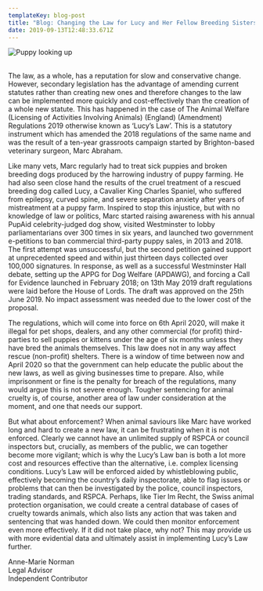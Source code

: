 ```yaml
---
templateKey: blog-post
title: "Blog: Changing the Law for Lucy and Her Fellow Breeding Sisters"
date: 2019-09-13T12:48:33.671Z
---
```

![Puppy looking up](/img/unnamed-2-.jpg "Blog: Changing the Law for Lucy and Her Fellow Breeding Sisters")

<!--StartFragment-->

\
The law, as a whole, has a reputation for slow and conservative change. However, secondary legislation has the advantage of amending current statutes rather than creating new ones and therefore changes to the law can be implemented more quickly and cost-effectively than the creation of a whole new statute. This has happened in the case of The Animal Welfare (Licensing of Activities Involving Animals) (England) (Amendment) Regulations 2019 otherwise known as ‘Lucy’s Law’. This is a statutory instrument which has amended the 2018 regulations of the same name and was the result of a ten-year grassroots campaign started by Brighton-based veterinary surgeon, Marc Abraham.

Like many vets, Marc regularly had to treat sick puppies and broken breeding dogs produced by the harrowing industry of puppy farming. He had also seen close hand the results of the cruel treatment of a rescued breeding dog called Lucy, a Cavalier King Charles Spaniel, who suffered from epilepsy, curved spine, and severe separation anxiety after years of mistreatment at a puppy farm. Inspired to stop this injustice, but with no knowledge of law or politics, Marc started raising awareness with his annual PupAid celebrity-judged dog show, visited Westminster to lobby parliamentarians over 300 times in six years, and launched two government e-petitions to ban commercial third-party puppy sales, in 2013 and 2018. The first attempt was unsuccessful, but the second petition gained support at unprecedented speed and within just thirteen days collected over 100,000 signatures. In response, as well as a successful Westminster Hall debate, setting up the APPG for Dog Welfare (APDAWG), and forcing a Call for Evidence launched in February 2018; on 13th May 2019 draft regulations were laid before the House of Lords. The draft was approved on the 25th June 2019. No impact assessment was needed due to the lower cost of the proposal.

The regulations, which will come into force on 6th April 2020, will make it illegal for pet shops, dealers, and any other commercial (for profit) third-parties to sell puppies or kittens under the age of six months unless they have bred the animals themselves. This law does not in any way affect rescue (non-profit) shelters. There is a window of time between now and April 2020 so that the government can help educate the public about the new laws, as well as giving businesses time to prepare. Also, while imprisonment or fine is the penalty for breach of the regulations, many would argue this is not severe enough. Tougher sentencing for animal cruelty is, of course, another area of law under consideration at the moment, and one that needs our support.

But what about enforcement? When animal saviours like Marc have worked long and hard to create a new law, it can be frustrating when it is not enforced. Clearly we cannot have an unlimited supply of RSPCA or council inspectors but, crucially, as members of the public, we can together become more vigilant; which is why the Lucy’s Law ban is both a lot more cost and resources effective than the alternative, i.e. complex licensing conditions. Lucy’s Law will be enforced aided by whistleblowing public, effectively becoming the country’s daily inspectorate, able to flag issues or problems that can then be investigated by the police, council inspectors, trading standards, and RSPCA. Perhaps, like Tier Im Recht, the Swiss animal protection organisation, we could create a central database of cases of cruelty towards animals, which also lists any action that was taken and sentencing that was handed down. We could then monitor enforcement even more effectively. If it did not take place, why not? This may provide us with more evidential data and ultimately assist in implementing Lucy’s Law further.

Anne-Marie Norman\
Legal Advisor\
Independent Contributor

<!--EndFragment-->